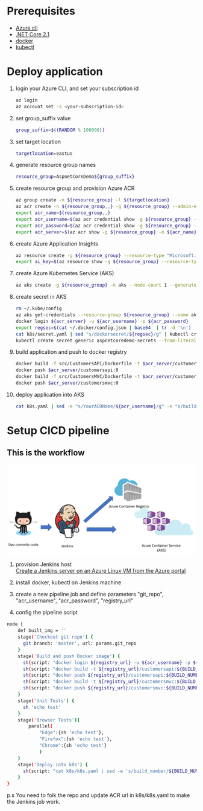 
# Prerequisites

* [Azure cli](https://docs.microsoft.com/en-us/cli/azure/install-azure-cli-apt?view=azure-cli-latest)  
* [.NET Core 2.1](https://www.microsoft.com/net/download/linux-package-manager/ubuntu16-04/sdk-2.1.300)  
* [docker](https://docs.docker.com/install/linux/docker-ce/ubuntu/)  
* [kubectl](https://kubernetes.io/docs/tasks/tools/install-kubectl/)  

# Deploy application

1. login your Azure CLI, and set your subscription id
    ```bash
    az login
    az account set -s <your-subscription-id>
    ```

1. set group_suffix value
    ```bash
    group_suffix=$((RANDOM % 100000))  
    ```

1. set target location
    ```bash
    targetlocation=eastus  
    ```

1. generate resource group names
    ```bash
    resource_group=AspnetCoreDemo${group_suffix}  
    ```

1. create resource group and provision Azure ACR
    ```bash
    az group create -n ${resource_group} -l ${targetlocation}  
    az acr create -n ${resource_group,,} -g ${resource_group} --admin-enabled true --sku Standard  
    export acr_name=${resource_group,,}  
    export acr_username=$(az acr credential show -g ${resource_group} -n ${acr_name} --query username | tr -d '"')  
    export acr_password=$(az acr credential show -g ${resource_group} -n ${acr_name} --query passwords[0].value | tr -d '"')  
    export acr_server=$(az acr show -g ${resource_group} -n ${acr_name} --query loginServer | tr -d '"')  
    ```

1. create Azure Application Insights
    ```bash
    az resource create -g ${resource_group} --resource-type "Microsoft.Insights/components" -n ${resource_group}ai -l ${targetlocation} --properties '{"ApplicationId":"facerecognition","Application_Type":"other", "Flow_Type":"Redfield", "Request_Source":"IbizaAIExtension"}'  
    export ai_key=$(az resource show -g ${resource_group} --resource-type "Microsoft.Insights/components" -n ${resource_group}ai --query properties.InstrumentationKey --o tsv)
    ```

1. create Azure Kubernetes Service (AKS)
    ```bash
    az aks create -g ${resource_group} -n aks --node-count 1 --generate-ssh-keys  
    ```

1. create secret in AKS
    ```bash
    rm ~/.kube/config  
    az aks get-credentials --resource-group ${resource_group} --name aks --admin  
    docker login ${acr_server} -u ${acr_username} -p ${acr_password}  
    export regsec=$(cat ~/.docker/config.json | base64  | tr -d '\n')  
    cat k8s/secret.yaml | sed "s/dockersecret/${regsec}/g" | kubectl create -f -  
    kubectl create secret generic aspnetcoredemo-secrets --from-literal=AppInsightsKey=$ai_key
    ```

1. build application and push to docker registry
    ```bash
    docker build -f src/CustomersAPI/Dockerfile -t $acr_server/customersapi:0 .
    docker push $acr_server/customersapi:0
    docker build -f src/CustomersMVC/Dockerfile -t $acr_server/customersmvc:0 .
    docker push $acr_server/customersmvc:0
    ```

1. deploy application into AKS
    ```bash
    cat k8s.yaml | sed -e "s/YourACRName/${acr_username}/g" -e "s/build_number/0/g" | kubectl create -f -  
    ```

# Setup CICD pipeline

## This is the workflow  

   ![Resource List](Workflow.png)

1. provision Jenkins host  
    [Create a Jenkins server on an Azure Linux VM from the Azure portal](https://docs.microsoft.com/en-us/azure/jenkins/install-jenkins-solution-template)

1. install docker, kubectl on Jenkins machine

1. create a new pipeline job and define parameters "git_repo", "acr_username", "acr_password", "registry_url"

1. config the pipeline script  

```bash
node {
    def built_img = ''
    stage('Checkout git repo') {
      git branch: 'master', url: params.git_repo
    }
    stage('Build and push Docker image') {
      sh(script: "docker login ${registry_url} -u ${acr_username} -p ${acr_password}", returnStdout: true)
      sh(script: "docker build -t ${registry_url}/customersapi:${BUILD_NUMBER} -f src/CustomersAPI/Dockerfile .", returnStdout: true)
      sh(script: "docker push ${registry_url}/customersapi:${BUILD_NUMBER}", returnStdout: true)
      sh(script: "docker build -t ${registry_url}/customersmvc:${BUILD_NUMBER} -f src/CustomersMVC/Dockerfile .", returnStdout: true)
      sh(script: "docker push ${registry_url}/customersmvc:${BUILD_NUMBER}", returnStdout: true)
    }
    stage('Unit Tests') {
      sh 'echo test'
    }
    stage('Browser Tests'){
        parallel(
            "Edge":{sh 'echo test'},
            "Firefox":{sh 'echo test'},
            "Chrome":{sh 'echo test'}
            )
    }
    stage('Deploy into k8s') {
      sh(script: "cat k8s/k8s.yaml | sed -e 's/build_number/${BUILD_NUMBER}/g' -e 's/YourACRName/${acr_username}/g' | kubectl apply -f - --kubeconfig /var/lib/jenkins/.kube/config", returnStdout: true)
    }
}
```

p.s You need to folk the repo and update ACR url in k8s/k8s.yaml to make the Jenkins job work.